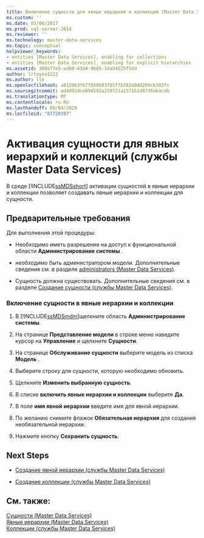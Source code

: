 ```yaml
---
title: Включение сущности для явных иерархий и коллекций (Master Data Services) | Документация Майкрософт
ms.custom: ''
ms.date: 03/06/2017
ms.prod: sql-server-2014
ms.reviewer: ''
ms.technology: master-data-services
ms.topic: conceptual
helpviewer_keywords:
- entities [Master Data Services], enabling for collections
- entities [Master Data Services], enabling for explicit hierarchies
ms.assetid: 380e77e5-ad60-43d4-9605-34a84525f5dd
author: lrtoyou1223
ms.author: lle
ms.openlocfilehash: a8129b3f67f050603f85ffb782a9dd209cb303fc
ms.sourcegitcommit: ad4d92dce894592a259721a1571b1d8736abacdb
ms.translationtype: MT
ms.contentlocale: ru-RU
ms.lasthandoff: 08/04/2020
ms.locfileid: "87728397"
---
```

# <a name="enable-an-entity-for-explicit-hierarchies-and-collections-master-data-services"></a>Активация сущности для явных иерархий и коллекций (службы Master Data Services)
  В среде [!INCLUDE[ssMDSshort](../includes/ssmdsshort-md.md)] активации сущностей в явные иерархии и коллекции позволяет создавать явные иерархии и коллекции для сущности.  
  
## <a name="prerequisites"></a>Предварительные требования  
 Для выполнения этой процедуры:  
  
-   Необходимо иметь разрешение на доступ к функциональной области **Администрирование системы** .  
  
-   необходимо быть администратором модели. Дополнительные сведения см. в разделе [administrators &#40;Master Data Services&#41;](administrators-master-data-services.md).  
  
-   Сущность должна существовать. Дополнительные сведения см. в разделе [Создание сущности (службы Master Data Services)](../../2014/master-data-services/create-an-entity-master-data-services.md).  
  
### <a name="to-enable-an-entity-for-explicit-hierarchies-and-collections"></a>Включение сущности в явные иерархии и коллекции  
  
1.  В [!INCLUDE[ssMDSmdm](../includes/ssmdsmdm-md.md)]щелкните область **Администрирование системы**.  
  
2.  На странице **Представление модели** в строке меню наведите курсор на **Управление** и щелкните **Сущности**.  
  
3.  На странице **Обслуживание сущности** выберите модель из списка **Модель** .  
  
4.  Выберите строку для сущности, которую необходимо обновить.  
  
5.  Щелкните **Изменить выбранную сущность**.  
  
6.  В списке **включить явные иерархии и коллекции** выберите **Да**.  
  
7.  В поле **имя явной иерархии** введите имя для явной иерархии.  
  
8.  По желанию снимите флажок **Обязательная иерархия** для создания необязательной иерархии.  
  
9. Нажмите кнопку **Сохранить сущность**.  
  
## <a name="next-steps"></a>Next Steps  
  
-   [Создание явной иерархии (службы Master Data Services)](../../2014/master-data-services/create-an-explicit-hierarchy-master-data-services.md)  
  
-   [Создание коллекции (службы Master Data Services)](../../2014/master-data-services/create-a-collection-master-data-services.md)  
  
## <a name="see-also"></a>См. также:  
 [Сущности &#40;Master Data Services&#41;](../../2014/master-data-services/entities-master-data-services.md)   
 [Явные иерархии &#40;Master Data Services&#41;](../../2014/master-data-services/explicit-hierarchies-master-data-services.md)   
 [Коллекции (службы Master Data Services)](../../2014/master-data-services/collections-master-data-services.md)  
  
  
